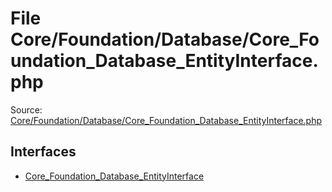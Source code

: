 File Core/Foundation/Database/Core_Foundation_Database_EntityInterface.php
=========
Source: [Core/Foundation/Database/Core_Foundation_Database_EntityInterface.php](https://github.com/PrestaShop/PrestaShop/blob/1.6.1.1/Core/Foundation/Database/Core_Foundation_Database_EntityInterface.php)

Interfaces
----------

* [Core_Foundation_Database_EntityInterface](interface.Core_Foundation_Database_EntityInterface)



